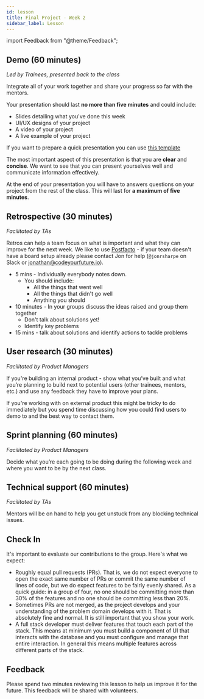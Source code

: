 ```yaml
---
id: lesson
title: Final Project - Week 2
sidebar_label: Lesson
---
```


import Feedback from "@theme/Feedback";

## Demo (60 minutes)

_Led by Trainees, presented back to the class_

Integrate all of your work together and share your progress so far with the mentors.

Your presentation should last **no more than five minutes** and could include:

- Slides detailing what you've done this week
- UI/UX designs of your project
- A video of your project
- A live example of your project

If you want to prepare a quick presentation you can use [this template](https://docs.google.com/presentation/d/1pQ7teLv6k4uDvpG8qVLs5YgzpD7jRbMUmyyszHsNPhc/edit#slide=id.g90bd724b34_0_0)

The most important aspect of this presentation is that you are **clear** and **concise**. We want to see that you can present yourselves well and communicate information effectively.

At the end of your presentation you will have to answers questions on your project from the rest of the class. This will last for **a maximum of five minutes**.

## Retrospective (30 minutes)

_Facilitated by TAs_

Retros can help a team focus on what is important and what they can improve for the next week. We like to use [Postfacto](https://pivotal.github.io/postfacto/) - if your team doesn't have a board setup already please contact Jon for help (`@jonrsharpe` on Slack or jonathan@codeyourfuture.io).

- 5 mins - Individually everybody notes down.
  - You should include:
    - All the things that went well
    - All the things that didn't go well
    - Anything you should
- 10 minutes - In your groups discuss the ideas raised and group them together
  - Don't talk about solutions yet!
  - Identify key problems
- 15 mins - talk about solutions and identify actions to tackle problems

## User research (30 minutes)

_Facilitated by Product Managers_

If you're building an internal product - show what you’ve built and what you’re planning to build next to potential users (other trainees, mentors, etc.) and use any feedback they have to improve your plans.

If you're working with on external product this might be tricky to do immediately but you spend time discussing how you could find users to demo to and the best way to contact them.

## Sprint planning (60 minutes)

_Facilitated by Product Managers_

Decide what you’re each going to be doing during the following week and where you want to be by the next class.

## Technical support (60 minutes)

_Facilitated by TAs_

Mentors will be on hand to help you get unstuck from any blocking technical issues.

## Check In
It's important to evaluate our contributions to the group. Here's what we expect:

- Roughly equal pull requests (PRs). That is, we do not expect everyone to open the exact same number of PRs or commit the same number of lines of code, but we do expect features to be fairly evenly shared. As a quick guide: in a group of four, no one should be committing more than 30% of the features and no one should be committing less than 20%.
- Sometimes PRs are not merged, as the project develops and your understanding of the problem domain develops with it. That is absolutely fine and normal. It is still important that you show your work.
- A full stack developer must deliver features that touch each part of the stack. This means at minimum you must build a component of UI that interacts with the database and you must configure and manage that entire interaction. In general this means multiple features across different parts of the stack.


## Feedback

Please spend two minutes reviewing this lesson to help us improve it for the future. This feedback will be shared with volunteers.

<Feedback module="Final Project" week="Week 2" />
